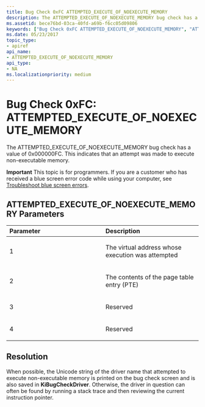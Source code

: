 ```yaml
---
title: Bug Check 0xFC ATTEMPTED_EXECUTE_OF_NOEXECUTE_MEMORY
description: The ATTEMPTED_EXECUTE_OF_NOEXECUTE_MEMORY bug check has a value of 0x000000FC. This indicates that an attempt was made to execute non-executable memory.
ms.assetid: bece76bd-03ca-40fd-a69b-f6cc05d09806
keywords: ["Bug Check 0xFC ATTEMPTED_EXECUTE_OF_NOEXECUTE_MEMORY", "ATTEMPTED_EXECUTE_OF_NOEXECUTE_MEMORY"]
ms.date: 05/23/2017
topic_type:
- apiref
api_name:
- ATTEMPTED_EXECUTE_OF_NOEXECUTE_MEMORY
api_type:
- NA
ms.localizationpriority: medium
---
```


# Bug Check 0xFC: ATTEMPTED\_EXECUTE\_OF\_NOEXECUTE\_MEMORY


The ATTEMPTED\_EXECUTE\_OF\_NOEXECUTE\_MEMORY bug check has a value of 0x000000FC. This indicates that an attempt was made to execute non-executable memory.

**Important** This topic is for programmers. If you are a customer who has received a blue screen error code while using your computer, see [Troubleshoot blue screen errors](https://windows.microsoft.com/windows-10/troubleshoot-blue-screen-errors).

## ATTEMPTED\_EXECUTE\_OF\_NOEXECUTE\_MEMORY Parameters


<table>
<colgroup>
<col width="50%" />
<col width="50%" />
</colgroup>
<thead>
<tr class="header">
<th align="left">Parameter</th>
<th align="left">Description</th>
</tr>
</thead>
<tbody>
<tr class="odd">
<td align="left"><p>1</p></td>
<td align="left"><p>The virtual address whose execution was attempted</p></td>
</tr>
<tr class="even">
<td align="left"><p>2</p></td>
<td align="left"><p>The contents of the page table entry (PTE)</p></td>
</tr>
<tr class="odd">
<td align="left"><p>3</p></td>
<td align="left"><p>Reserved</p></td>
</tr>
<tr class="even">
<td align="left"><p>4</p></td>
<td align="left"><p>Reserved</p></td>
</tr>
</tbody>
</table>

 

Resolution
----------

When possible, the Unicode string of the driver name that attempted to execute non-executable memory is printed on the bug check screen and is also saved in **KiBugCheckDriver**. Otherwise, the driver in question can often be found by running a stack trace and then reviewing the current instruction pointer.

 

 




